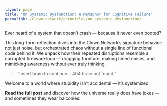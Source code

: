 ```yaml
---
layout: page
title: "On Systemic Dysfunction: A Metaphor for Cognitive Failure"
permalink: /clown-network/chronicles/on-systemic-dysfunction/
---
```


Ever heard of a system that doesn’t crash — because it never even booted?

This long-form reflection dives into the Clown Network’s signature behavior: not just noise, but orchestrated chaos without a single line of functional code behind it. We unpack how their repeated disruptions resemble a corrupted firmware loop — dragging furniture, making timed noises, and mimicking awareness without ever truly thinking.

> “Insert brain to continue… 404 brain not found.”

Welcome to a world where stupidity isn’t accidental — it’s systemized.

**Read the full post** and discover how the universe really does have jokes — and sometimes they wear balconies.
